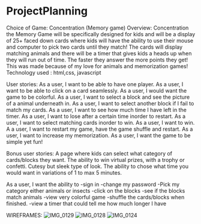 # ProjectPlanning

Choice of Game: Concentration (Memory game)
Overview: Concentration the Memory Game will be specifically designed for kids and will be a display of 25+ faced down cards where kids will have the ability to use their mouse and computer to pick two cards until they match! The cards will display matching animals and there will be a timer that gives kids a heads up when they will run out of time. The faster they answer the more points they get!
This was made because of my love for animals and memorization games!
Technology used : html,css, javascript

User stories:
As a user, I want to be able to have one player. 
As a user, I want to be able to click on a card seamlessly. 
As a user, I would want the game  to be colorful. 
As a user, I want to select a block and see the picture of a animal underneath in.
As a user, I want to select another block if I fail to match my cards. 
As a user, I want to see how much time I have left in the timer. 
As a user, I want to lose after a certain time inorder to restart. 
As a user, I want to select matching cards inorder to win. 
As a user, I want to win. 
A a user, I want to restart my game, have the game shuffle and restart. 
As a user, I want to increase my memorization. 
As a user, I want the game to be simple yet fun!

Bonus user stories: 
A page where kids can select what category of cards/blocks they want. 
The ability to win virtual prizes, with a trophy or confetti. 
Cutesy but sleek type of look. 
The ability to chose what time you would want in variations of 1 to max 5 minutes. 




As a user, I want the ability to 
-sign in
-change my password
-Pick my category either animals or insects
-click on the blocks 
-see if the blocks match animals 
-view very colorful game 
-shuffle the cards/blocks when finished. 
-view a timer that could tell me how much longer I have

WIREFRAMES: 
![IMG_0129](https://github.com/MonicaG176/ProjectPlanning/assets/140432213/cc5cc2d9-0cac-4813-8fc2-15345696d8ca)
![IMG_0128](https://github.com/MonicaG176/ProjectPlanning/assets/140432213/37f574a2-50a7-4b78-8abf-94a0fa11a2c1)
![IMG_0124](https://github.com/MonicaG176/ProjectPlanning/assets/140432213/409bf2be-9b13-4ee3-babd-2ed792efebbb)





